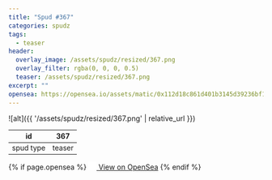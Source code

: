 ```yaml
---
title: "Spud #367"
categories: spudz
tags:
  - teaser
header:
  overlay_image: /assets/spudz/resized/367.png
  overlay_filter: rgba(0, 0, 0, 0.5)
  teaser: /assets/spudz/resized/367.png
excerpt: ""
opensea: https://opensea.io/assets/matic/0x112d18c861d401b3145d39236bf149f01e18beed/367
---
```

![alt]({{ '/assets/spudz/resized/367.png' | relative_url }})

| id | 367 |
|-|-|
| spud type | teaser |

{% if page.opensea %}
<a href="{{page.opensea}}" class="btn btn--info" onclick="window.open(this.href, '_blank'); return false;"><img src="/assets/images/opensea.svg" width="16px"><span>  View on OpenSea</span></a>
{% endif %}

